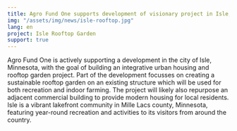 ```yaml
---
title: Agro Fund One supports development of visionary project in Isle, Mille Lacs, Minnesota
img: "/assets/img/news/isle-rooftop.jpg"
lang: en
project: Isle Rooftop Garden
support: true
---
```


Agro Fund One is actively supporting a development in the city of Isle, Minnesota, with the goal of building an integrative urban housing and rooftop garden project. Part of the development focusses on creating a sustainable rooftop garden on an existing structure which will be used for both recreation and indoor farming. The project will likely also repurpose an adjacent commercial building to provide modern housing for local residents. Isle is a vibrant lakefront community in Mille Lacs county, Minnesota, featuring year-round recreation and activities to its visitors from around the country.

<div class="row">
    <div class="col-md-6">
                <a href="{{page.img}}" data-toggle="lightbox" data-gallery="Isle Rooftop Garden" class="light-img">
                <img src="{{page.img}}" class="img-fluid" alt="Isle Rooftop Garden Drawing>
            </a>
    </div>
</div>
